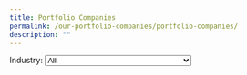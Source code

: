 ```yaml
---
title: Portfolio Companies
permalink: /our-portfolio-companies/portfolio-companies/
description: ""
---
```


<link rel="stylesheet" href="/sgds.css"/>
<label for="coy-choice">Industry:</label>
<select name="coy-choice" id="coy-choice">
  <option value="all">All</option>
  <option value="hbms">Health & Biomedical Science</option>
  <option value="uss">Urban Solutions & Sustainability</option>
  <option value="ame">Advanced Manufacturing & Engineering</option>
  <option value="agri">Agritech & Foodtech</option>
  <option value="sde">Services And Digital Economy</option>
  <option value="mtt">Maritime Tech</option>
</select>
<div id="companies-result" style="display: flex; flex-wrap: wrap; padding: 10px">
</div>
<script src="/coyFilter.js"></script>
